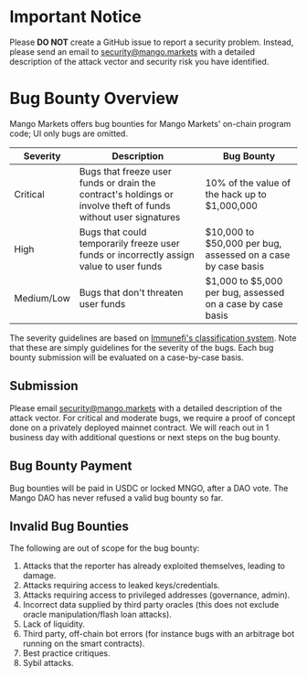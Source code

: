 # Important Notice
Please **DO NOT** create a GitHub issue to report a security problem. Instead, please send an email to security@mango.markets with a detailed description of the attack vector and security risk you have identified.

# Bug Bounty Overview
Mango Markets offers bug bounties for Mango Markets' on-chain program code; UI only bugs are omitted.

|Severity|Description|Bug Bounty|
|-----------|--------------|-------------|
|Critical|Bugs that freeze user funds or drain the contract's holdings or involve theft of funds without user signatures|10% of the value of the hack up to $1,000,000|
|High|Bugs that could temporarily freeze user funds or incorrectly assign value to user funds|$10,000 to $50,000 per bug, assessed on a case by case basis|
|Medium/Low|Bugs that don't threaten user funds|$1,000 to $5,000 per bug, assessed on a case by case basis|

The severity guidelines are based on [Immunefi's classification system](https://immunefi.com/severity-updated/). 
Note that these are simply guidelines for the severity of the bugs. Each bug bounty submission will be evaluated on a case-by-case basis.

## Submission
Please email security@mango.markets with a detailed description of the attack vector. For critical and moderate bugs, we require a proof of concept done on a privately deployed mainnet contract. We will reach out in 1 business day with additional questions or next steps on the bug bounty.

## Bug Bounty Payment
Bug bounties will be paid in USDC or locked MNGO, after a DAO vote. The Mango DAO has never refused a valid bug bounty so far.

## Invalid Bug Bounties
The following are out of scope for the bug bounty:
1. Attacks that the reporter has already exploited themselves, leading to damage.
2. Attacks requiring access to leaked keys/credentials.
3. Attacks requiring access to privileged addresses (governance, admin).
4. Incorrect data supplied by third party oracles (this does not exclude oracle manipulation/flash loan attacks).
5. Lack of liquidity.
6. Third party, off-chain bot errors (for instance bugs with an arbitrage bot running on the smart contracts).
7. Best practice critiques.
8. Sybil attacks.